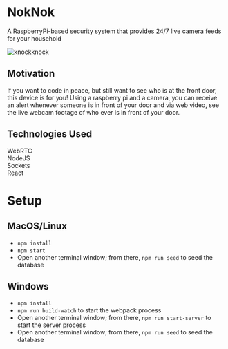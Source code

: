 # NokNok

A RaspberryPi-based security system that provides 24/7 live camera feeds for your household

![knockknock](https://user-images.githubusercontent.com/64286678/138533749-05431849-f62b-49ea-b909-d3f6142496cd.png)

## Motivation
If you want to code in peace, but still want to see who is at the front door, this device is for you! Using a raspberry pi and a camera, you can receive an alert whenever someone is in front of your door and via web video, see the live webcam footage of who ever is in front of your door. 

## Technologies Used
WebRTC <br/>
NodeJS <br/>
Sockets <br/>
React <br/>




# Setup

## MacOS/Linux

- `npm install`
- `npm start`
- Open another terminal window; from there, `npm run seed` to seed the database

## Windows

- `npm install`
- `npm run build-watch` to start the webpack process
- Open another terminal window; from there, `npm run start-server` to start the server process
- Open another terminal window; from there, `npm run seed` to seed the database
